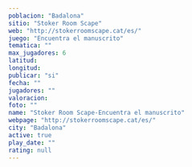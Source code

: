 ```yaml
---
poblacion: "Badalona"
sitio: "Stoker Room Scape"
web: "http://stokerroomscape.cat/es/"
juego: "Encuentra el manuscrito"
tematica: ""
max_jugadores: 6
latitud: 
longitud: 
publicar: "si"
fecha: ""
jugadores: ""
valoracion: 
foto: ""
name: "Stoker Room Scape-Encuentra el manuscrito"
webpage: "http://stokerroomscape.cat/es/"
city: "Badalona"
active: true
play_date: ""
rating: null
---
```

